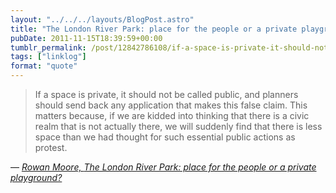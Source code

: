 ```yaml
---
layout: "../../../layouts/BlogPost.astro"
title: "The London River Park: place for the people or a private playground?"
pubDate: 2011-11-15T18:39:59+00:00
tumblr_permalink: /post/12842786108/if-a-space-is-private-it-should-not-be-called
tags: ["linklog"]
format: "quote"
---
```


> If a space is private, it should not be called public, and planners should send back any application that makes this false claim. This matters because, if we are kidded into thinking that there is a civic realm that is not actually there, we will suddenly find that there is less space than we had thought for such essential public actions as protest.

— <cite>[Rowan Moore, _The London River Park: place for the people or a private playground?_](https://www.theguardian.com/artanddesign/2011/nov/13/london-river-park-floating-public-space)</cite>
